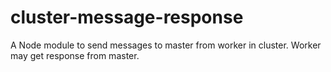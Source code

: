# cluster-message-response
A Node module to send messages to master from worker in cluster. Worker may get response from master.
